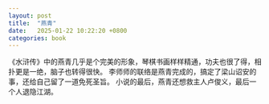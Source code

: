 ```yaml
---
layout: post
title:  "燕青"
date:   2025-01-22 10:22:20 +0800
categories: book
---
```

《水浒传》中的燕青几乎是个完美的形象，琴棋书画样样精通，功夫也很了得，相扑更是一绝，脑子也转得很快。
李师师的联络是燕青完成的，搞定了梁山诏安的事，还给自己留了一道免死圣旨。
小说的最后，燕青还想救主人卢俊义，最后一个人退隐江湖。



